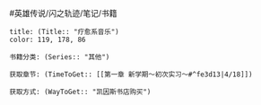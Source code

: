 
#英雄传说/闪之轨迹/笔记/书籍
```ad-note
title: (Title:: "疗愈系音乐")
color: 119, 178, 86

书籍分类: (Series:: "其他")

获取章节: (TimeToGet:: [[第一章 新学期～初次实习～#^fe3d13|4/18]])

获取方式: (WayToGet:: "凯因斯书店购买")

```
